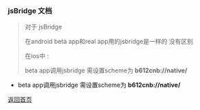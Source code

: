 ### jsBridge 文档

> 对于 jsBridge
>
> 在android beta app和real app用的jsbridge是一样的 没有区别
>
> 在ios中 :
>
> beta app调用jsbridge 需设置scheme为 **b612cnb://native/** 
*   beta app调用jsbridge 需设置scheme为 **b612cnb://native/**


[返回首页](./index.md)


